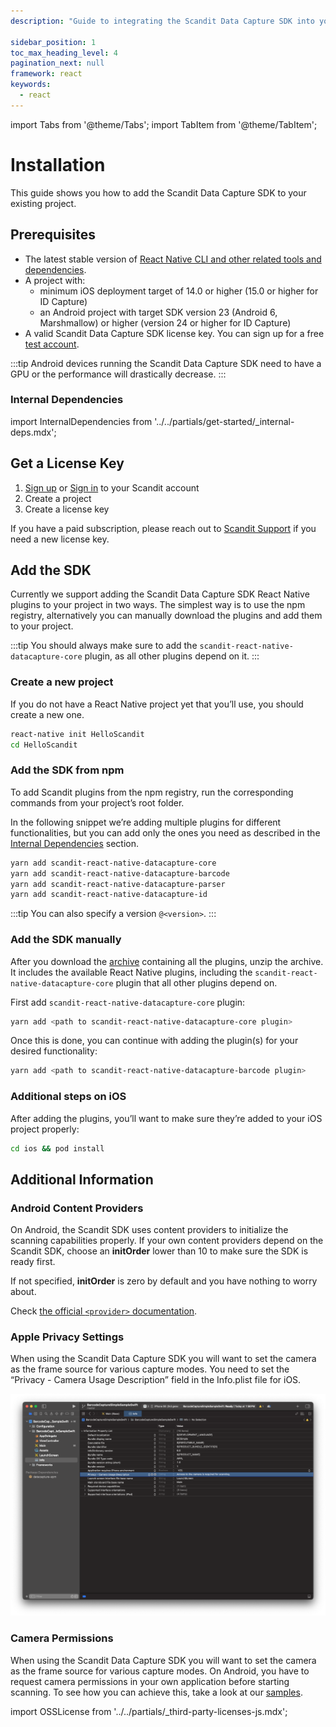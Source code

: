 ```yaml
---
description: "Guide to integrating the Scandit Data Capture SDK into your project."

sidebar_position: 1
toc_max_heading_level: 4
pagination_next: null
framework: react
keywords:
  - react
---
```


import Tabs from '@theme/Tabs';
import TabItem from '@theme/TabItem';

# Installation

This guide shows you how to add the Scandit Data Capture SDK to your existing project.

## Prerequisites

- The latest stable version of [React Native CLI and other related tools and dependencies](https://reactnative.dev/docs/environment-setup).
- A project with:
  - minimum iOS deployment target of 14.0 or higher (15.0 or higher for ID Capture)
  - an Android project with target SDK version 23 (Android 6, Marshmallow) or higher (version 24 or higher for ID Capture)
- A valid Scandit Data Capture SDK license key. You can sign up for a free [test account](https://ssl.scandit.com/dashboard/sign-up?p=test&utm%5Fsource=documentation).

:::tip
Android devices running the Scandit Data Capture SDK need to have a GPU or the performance will drastically decrease.
:::

### Internal Dependencies

import InternalDependencies from '../../partials/get-started/_internal-deps.mdx';

<InternalDependencies/>

## Get a License Key

1. [Sign up](https://ssl.scandit.com/dashboard/sign-up?p=test) or [Sign in](https://ssl.scandit.com/dashboard/sign-in) to your Scandit account
2. Create a project
3. Create a license key

If you have a paid subscription, please reach out to [Scandit Support](mailto:support@scandit.com) if you need a new license key.

## Add the SDK

Currently we support adding the Scandit Data Capture SDK React Native plugins to your project in two ways. The simplest way is to use the npm registry, alternatively you can manually download the plugins and add them to your project.

:::tip
You should always make sure to add the `scandit-react-native-datacapture-core` plugin, as all other plugins depend on it.
:::

### Create a new project

If you do not have a React Native project yet that you’ll use, you should create a new one.

```sh
react-native init HelloScandit
cd HelloScandit
```

### Add the SDK from npm

To add Scandit plugins from the npm registry, run the corresponding commands from your project’s root folder.

In the following snippet we’re adding multiple plugins for different functionalities, but you can add only the ones you need as described in the [Internal Dependencies](#internal-dependencies) section.

```sh
yarn add scandit-react-native-datacapture-core
yarn add scandit-react-native-datacapture-barcode
yarn add scandit-react-native-datacapture-parser
yarn add scandit-react-native-datacapture-id
```

:::tip
You can also specify a version `@<version>`.
:::

### Add the SDK manually

After you download the [archive](https://ssl.scandit.com/dashboard/downloads) containing all the plugins, unzip the archive. It includes the available React Native plugins, including the `scandit-react-native-datacapture-core` plugin that all other plugins depend on.

First add `scandit-react-native-datacapture-core` plugin:

```sh
yarn add <path to scandit-react-native-datacapture-core plugin>
```

Once this is done, you can continue with adding the plugin(s) for your desired functionality:

```sh
yarn add <path to scandit-react-native-datacapture-barcode plugin>
```

### Additional steps on iOS

After adding the plugins, you’ll want to make sure they’re added to your iOS project properly:

```sh
cd ios && pod install
```

## Additional Information

### Android Content Providers

On Android, the Scandit SDK uses content providers to initialize the scanning capabilities properly. If your own content providers depend on the Scandit SDK, choose an **initOrder** lower than 10 to make sure the SDK is ready first.

If not specified, **initOrder** is zero by default and you have nothing to worry about.

Check [the official `<provider>` documentation](https://developer.android.com/guide/topics/manifest/provider-element).

### Apple Privacy Settings

When using the Scandit Data Capture SDK you will want to set the camera as the frame source for various capture modes. You need to set the “Privacy - Camera Usage Description” field in the Info.plist file for iOS.

![Info file](./img/info-file.png)

### Camera Permissions

When using the Scandit Data Capture SDK you will want to set the camera as the frame source for various capture modes. On Android, you have to request camera permissions in your own application before starting scanning. To see how you can achieve this, take a look at our [samples](./samples.md).

import OSSLicense from '../../partials/_third-party-licenses-js.mdx';

<OSSLicense/>
